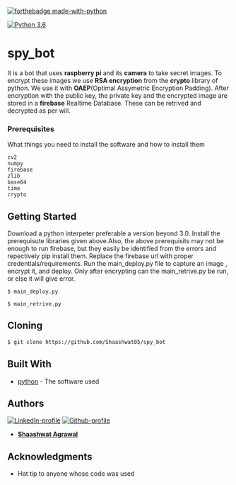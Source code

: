 [![forthebadge made-with-python](http://ForTheBadge.com/images/badges/made-with-python.svg)](https://www.python.org/)

[![Python 3.6](https://img.shields.io/badge/python-3.6-green.svg)](https://www.python.org/downloads/release/python-360/) 
# spy_bot
 It is a bot that uses **raspberry pi** and its **camera** to take secret images. To encrypt these images we use **RSA encryption** from the **crypto** library of python. We use it with **OAEP**(Optimal Assymetric Encryption Padding). After encryption with the public key, the private key and the encrypted image are stored in a **firebase** Realtime Database. These can be retrived and decrypted as per will.

### Prerequisites

What things you need to install the software and how to install them

```
cv2
numpy 
firebase
zlib
base64
time
crypto
```

## Getting Started

Download a python interpeter preferable a version beyond 3.0. Install the prerequisute libraries given above.Also, the above prerequisits may not be enough to run firebase, but they easily be identified from the errors and repectively pip install them. Replace the firebase url with proper credentials/requirements. Run the main_deploy.py file to capture an image , encrypt it, and deploy. Only after encrypting can the main_retrive.py be run, or else it will give error.

```
$ main_deploy.py

$ main_retrive.py

```

## Cloning
```bash
$ git clone https://github.com/Shaashwat05/spy_bot
```


## Built With

* [python](https://www.python.org/) - The software used

## Authors
[![LinkedIn-profile](https://img.shields.io/badge/LinkedIn-Profile-teal.svg)](https://www.linkedin.com/in/shaashwat-agrawal-1904a117a/)       [![Github-profile](https://badgen.net/badge/icon/github?icon=github&label)](https://github.com/Shaashwat05)

* [**Shaashwat Agrawal**](https://github.com/Shaashwat05) 

## Acknowledgments

* Hat tip to anyone whose code was used




